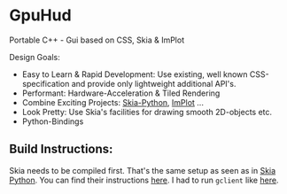 # GpuHud

Portable C++ - Gui based on CSS, Skia & ImPlot

Design Goals:
* Easy to Learn & Rapid Development: Use existing, well known CSS-specification and provide only lightweight additional API's.
* Performant: Hardware-Acceleration & Tiled Rendering
* Combine Exciting Projects: [Skia-Python](https://pypi.org/project/skia-python/), [ImPlot](https://github.com/epezent/implot) ...
* Look Pretty: Use Skia's facilities for drawing smooth 2D-objects etc.
* Python-Bindings

## Build Instructions:
Skia needs to be compiled first.
That's the same setup as seen as in [Skia Python](https://github.com/kyamagu/skia-python). You can find their instructions [here](https://kyamagu.github.io/skia-python/install.html). I had to run `gclient` like [here](https://commondatastorage.googleapis.com/chrome-infra-docs/flat/depot_tools/docs/html/depot_tools_tutorial.html).
